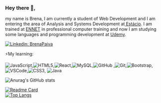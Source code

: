### Hey there 👋,


my name is Brena, I am currently a student of Web Development and I am entering the area of ​​Analysis and Systems Development at<a href="https://www.estacio.br/"> Estácio</a>.  I am trained at <a href="https://www.ennet.com.br/">ENNET</a> in professional computer training and now I am studying some languages ​​and programming development at <a href="https://www.Udemy.com">Udemy</a>.



[![Linkedin: BrenaPaiva](https://img.shields.io/badge/-Linkedin-blue?style=flat-square&logo=Linkedin&logoColor=white&link=https://www.linkedin.com/in/brena-paiva-77363717b)](https://www.linkedin.com/in/brena-paiva-77363717b)

⚡My learning:

 ![JavaScript](https://img.shields.io/badge/-JavaScript-black?style=flat-square&logo=javascript),![HTML5](https://img.shields.io/badge/-HTML5-E34F26?style=flat-square&logo=html5&logoColor=white),![React](https://img.shields.io/badge/-React-2496ED?style=flat-square&logo=react&logoColor=white),![MySQL](https://img.shields.io/badge/-MySQL-4479A1?style=flat-square&logo=mysql&logoColor=white),![GitHub](https://img.shields.io/badge/-GitHub-181717?style=flat-square&logo=github)
,![Git](https://img.shields.io/badge/-Git-black?style=flat-square&logo=git),![Bootstrap](https://img.shields.io/badge/-Bootstrap-563D7C?style=flat-square&logo=bootstrap),![VSCode](https://img.shields.io/badge/-VSCode-007ACC?style=flat-square&logo=visual-studio-code&logoColor=white),![CSS3](https://img.shields.io/badge/-CSS3-1572B6?style=flat-square&logo=css3), ![Java](https://img.shields.io/badge/-Java-007396?style=flat-square&logo=java)


![Anurag's GitHub stats](https://github-readme-stats.vercel.app/api?username=BrenaPaiva&theme=radical&show_icons=true)

[![Readme Card](https://github-readme-stats-one-bice.vercel.app/api?username=BrenaPaiva&show_icons=true&role=OWNER,ORGANIZATION_MEMBER,COLLABORATOR)](https://github.com/anuraghazra/github-readme-stats)  
[![Top Langs](https://github-readme-stats-one-bice.vercel.app/api/top-langs/?username=BrenaPaiva&layout=compact&exclude_repo=Hardware-Course&hide=Jupyter%20Notebook,MATLAB&role=OWNER,ORGANIZATION_MEMBER&langs_count=10)](https://github.com/anuraghazra/github-readme-stats)
